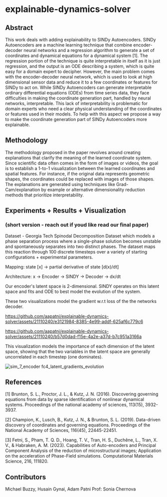 # explainable-dynamics-solver

## Abstract 

This work deals with adding explainability to SINDy Autoencoders. SINDy Autoencoders are a machine learning technique that combine encoder-decoder neural networks and a regression algorithm to generate a set of coordinates and dynamical equations for a dynamical system [1]. The regression portion of the technique is quite interpretable in itself as it is just regression, and the output is an ODE describing a system, which is quite easy for a domain expert to decipher. However, the main problem comes with the encoder-decoder neural network, which is used to look at high dimensional sensor data and reduce it to a few coordinates or features for SINDy to act on. While SINDy Autoencoders can generate interpretable ordinary differential equations (ODEs) from time series data, they face difficulties in making the coordinate generation part, handled by neural networks, interpretable. This lack of interpretability is problematic for domain experts who need a clear physical understanding of the coordinates or features used in their models. To help with this aspect we propose a way to make the coordinate generation part of SINDy Autoencoders more explainable.

## Methodology

The methodology proposed in the paper revolves around creating explanations that clarify the meaning of the learned coordinate system. Since scientific data often comes in the form of images or videos, the goal is to establish a 1-to-1 visualization between the learned coordinates and spatial features. For instance, if the original data represents geometric shapes, the coordinates could be replaced with images of those shapes. The explanations are generated using techniques like Grad-Cam/explanation by example or alternative dimensionality reduction methods that prioritize interpretability.

## Experiments + Results + Visualization 
### (short version - reach out if youd like read our final paper)

Dataset - Georgia Tech Spinodal Decomposition Dataset which models a phase separation process where a single-phase solution becomes unstable and spontaneously separates into two distinct phases. The dataset maps this reaction through 100 discrete timesteps over a variety of starting configurations + experimental parameters.

Mapping: state [x] -> partial derivative of state [d(x)/dt]

Architecture: x -> Encoder -> SINDY -> Decoder -> dx/dt

Our encoder's latent space is 2-dimensional. SINDY operates on this latent space and fits and ODE to best model the evolution of the system. 

These two visualizations model the gradient w.r.t loss of the the networks decoder.

https://github.com/aapatni/explainable-dynamics-solver/assets/21110240/e3121984-8385-4e99-addf-625af6c779c6

https://github.com/aapatni/explainable-dynamics-solver/assets/21110240/b57d0dad-f15e-4a2e-a37d-b7c951a3166a

This visualization models the importance of each dimension of the latent space, showing that the two variables in the latent space are generally uncorrelated in each timestep (one dominates).

![sim_7_encoder fc4_latent_gradients_evolution](https://github.com/aapatni/explainable-dynamics-solver/assets/21110240/6301005f-e5ef-4b68-afdd-564286dbc7d6)


## References
[1] Brunton, S. L., Proctor, J. L., & Kutz, J. N. (2016). Discovering governing equations from data by sparse identification of nonlinear dynamical systems. Proceedings of the national academy of sciences, 113(15), 3932-3937.

[2] Champion, K., Lusch, B., Kutz, J. N., & Brunton, S. L. (2019). Data-driven discovery of coordinates and governing equations. Proceedings of the National Academy of Sciences, 116(45), 22445-22451.

[3] Fetni, S., Pham, T. Q. D., Hoang, T. V., Tran, H. S., Duchêne, L., Tran, X. V., & Habraken, A. M. (2023). Capabilities of Auto-encoders and Principal Component Analysis of the reduction of microstructural images; Application on the acceleration of Phase-Field simulations. Computational Materials Science, 216, 111820.

## Contributors
Michael Buzzy, Husain Gynai, Adam Patni
Prof: Sonia Chernova
